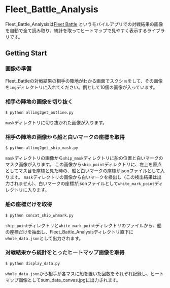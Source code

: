 # Fleet_Battle_Analysis
Fleet_Battle_Analysisは[Fleet Battle](https://play.google.com/store/apps/details?id=de.smuttlewerk.fleetbattle&hl=ja)
というモバイルアプリでの対戦結果の画像を自動で全て読み取り、統計を取ってヒートマップで見やすく表示するライブラリです。

## Getting Start
### 画像の準備
Fleet_Battleの対戦結果の相手の陣地がわかる画面でスクショをして、その画像を`img`ディレクトリに入れてください。例として10個の画像が入っています。

### 相手の陣地の画像を切り抜く
```
$ python allimg2get_outline.py 
```
`mask`ディレクトリに切り抜かれた画像が入ります。

### 相手の陣地の画像から船と白いマークの座標を取得
```
$ python allimg2get_ship_mask.py
```
`mask`ディレクトリの画像から`ship_mask`ディレクトリに船の位置と白いマークのマスク画像が入ります。
この画像から`ship_point`ディレクトリに、左上を原点としてマス目を座標と見た時の、船と白いマークの座標がjsonファイルとして入ります。
`mask`ディレクトリの画像から白いマークを検出し（この検出結果は出力されません）、白いマークの座標がjsonファイルとして`white_mark_point`ディレクトリに入ります。

### 船の座標だけを取得
```
$ python concat_ship_whmark.py 
```
`ship_point`ディレクトリと`white_mark_point`ディレクトリのファイルから、船の座標だけを抽出し、Fleet_Battle_Analysisディレクトリ直下に`whole_data.json`として出力されます。

### 対戦結果から統計をとったヒートマップ画像を取得
```
$ python display_data.py
```
`whole_data.json`から相手が各マスに船を置いた回数をそれぞれ記録し、ヒートマップ画像としてsum_data_canvas.jpgに出力されます。
